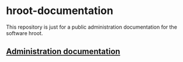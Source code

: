 # hroot-documentation

This repository is just for a public administration documentation for the software hroot.

## [Administration documentation](/wiki)
